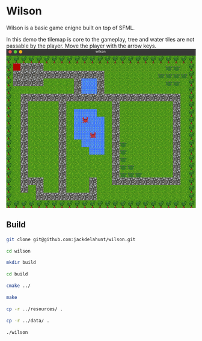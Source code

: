# Wilson
Wilson is a basic game enigne built on top of SFML.

In this demo the tilemap is core to the gameplay, tree and water tiles are not passable by the player.
Move the player with the arrow keys.
![Drag Racing](resources/demo.png)
## Build
```bash
git clone git@github.com:jackdelahunt/wilson.git
```
```bash
cd wilson
```
```bash
mkdir build
```
```bash
cd build
```
```bash
cmake ../
```
```bash
make
```
```bash
cp -r ../resources/ .
```
```bash
cp -r ../data/ .
```
```bash
./wilson
```